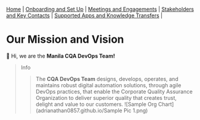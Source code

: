 [Home](index.md) | [Onboarding and Set Up](ons.md) | [Meetings and Engagements](mne.md) | [Stakeholders and Key Contacts](snkc.md) | [Supported Apps and Knowledge Transfers](sankt.md) |
# Our Mission and Vision
:wave: Hi, we are the **Manila CQA DevOps Team!**
> Info
> > The **CQA DevOps Team** designs, develops, operates, and maintains robust digital automation solutions, through agile DevOps practices, that enable the Corporate Quality Assurance Organization to deliver superior quality that creates trust, delight and value to our customers.
![Sample Org Chart](adrianathan0857.github.io/Sample Pic 1.png)
